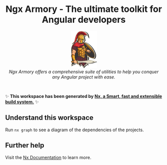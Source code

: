 <h1 align="center">Ngx Armory - The ultimate toolkit for Angular developers</h1>

<p align="center">
  <img src="assets/spartan.png" alt="angular-logo" />
  <br>
  <i>Ngx Armory offers a comprehensive suite of utilities to help you conquer any Angular project with ease.</i>
</p>

<br>

✨ **This workspace has been generated by [Nx, a Smart, fast and extensible build system.](https://nx.dev)** ✨

## Understand this workspace

Run `nx graph` to see a diagram of the dependencies of the projects.

## Further help

Visit the [Nx Documentation](https://nx.dev) to learn more.
